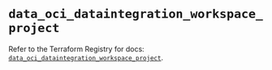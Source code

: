 # `data_oci_dataintegration_workspace_project`

Refer to the Terraform Registry for docs: [`data_oci_dataintegration_workspace_project`](https://registry.terraform.io/providers/oracle/oci/6.18.0/docs/data-sources/dataintegration_workspace_project).
